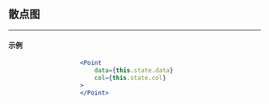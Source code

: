## 散点图

---

#### 示例

```jsx
                    <Point
                        data={this.state.data}
                        col={this.state.col}
                    >
                    </Point>
```




